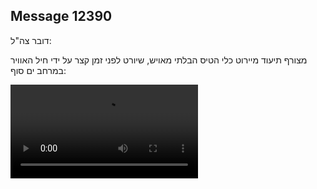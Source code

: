 ## Message 12390

דובר צה"ל:

מצורף תיעוד מיירוט כלי הטיס הבלתי מאויש, שיורט לפני זמן קצר על ידי חיל האוויר במרחב ים סוף:

![Video](12390/12390_media.mp4)
